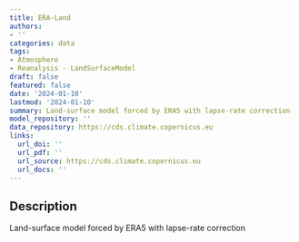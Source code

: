 ```yaml
---
title: ERA-Land
authors:
- ''
categories: data
tags:
- Atmosphere
- Reanalysis - LandSurfaceModel
draft: false
featured: false
date: '2024-01-10'
lastmod: '2024-01-10'
summary: Land-surface model forced by ERA5 with lapse-rate correction
model_repository: ''
data_repository: https://cds.climate.copernicus.eu
links:
  url_doi: ''
  url_pdf: ''
  url_source: https://cds.climate.copernicus.eu
  url_docs: ''
---
```


## Description

Land-surface model forced by ERA5 with lapse-rate correction

